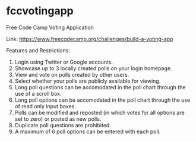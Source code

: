 # fccvotingapp
Free Code Camp Voting Application

Link: https://www.freecodecamp.org/challenges/build-a-voting-app

Features and Restrictions:
1) Login using Twitter or Google accounts.
2) Showcase up to 3 locally created polls on your login homepage.
3) View and vote on polls created by other users.
4) Select whether your polls are publicly available for viewing.
5) Long poll questions can be accomodated in the poll chart through the use of a scroll box.
6) Long poll options can be accomodated in the poll chart through the use of read only input boxes.
7) Polls can be modified and reposted (in which votes for all options are set to zero) or posted as new polls.
8) Duplicate poll questions are prohibited.
9) A maximum of 6 poll options can be entered with each poll.

